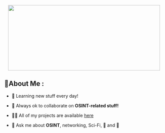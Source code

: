 <p align="center"><img width="480" height="208" src="https://c.tenor.com/DSG9ZID25nsAAAAC/hello-there-general-kenobi.gif"></p>

## 💫About Me :

- 🌱 Learning new stuff every day!

- 👯 Always ok to collaborate on **OSINT-related stuff!**

- 👨‍💻 All of my projects are available [here](https://github.com/K2SOsint?tab=repositories)

- 💬 Ask me about **OSINT**, networking, Sci-Fi, :pizza: and :beers: 


